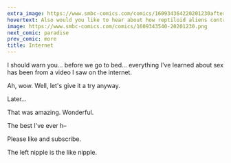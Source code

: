 ```yaml
---
extra_image: https://www.smbc-comics.com/comics/160934364220201230after.png
hovertext: Also would you like to hear about how reptiloid aliens control congress?
image: https://www.smbc-comics.com/comics/1609343540-20201230.png
next_comic: paradise
prev_comic: more
title: Internet
---
```


I should warn you… before we go to bed… everything I've learned about sex has been from a video I saw on the internet.

Ah, wow. Well, let's give it a try anyway.

Later…

That was amazing. Wonderful.

The best I've ever h–

Please like and subscribe.

The left nipple is the like nipple.
